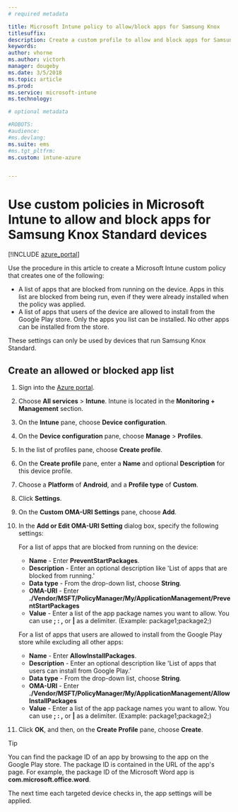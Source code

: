 ```yaml
---
# required metadata

title: Microsoft Intune policy to allow/block apps for Samsung Knox
titlesuffix:
description: Create a custom profile to allow and block apps for Samsung Knox Standard devices.
keywords:
author: vhorne
ms.author: victorh
manager: dougeby
ms.date: 3/5/2018
ms.topic: article
ms.prod:
ms.service: microsoft-intune
ms.technology:

# optional metadata

#ROBOTS:
#audience:
#ms.devlang:
ms.suite: ems
#ms.tgt_pltfrm:
ms.custom: intune-azure


---
```

# Use custom policies in Microsoft Intune to allow and block apps for Samsung Knox Standard devices 

[!INCLUDE [azure_portal](./includes/azure_portal.md)]

Use the procedure in this article to create a Microsoft Intune custom policy that creates one of the following:

- A list of apps that are blocked from running on the device. Apps in this list are blocked from being run, even if they were already installed when the policy was applied.
- A list of apps that users of the device are allowed to install from the Google Play store. Only the apps you list can be installed. No other apps can be installed from the store.

These settings can only be used by devices that run Samsung Knox Standard.

## Create an allowed or blocked app list

1. Sign into the [Azure portal](https://portal.azure.com).
2. Choose **All services** > **Intune**. Intune is located in the **Monitoring + Management** section.
3. On the **Intune** pane, choose **Device configuration**.
2. On the **Device configuration** pane, choose **Manage** > **Profiles**.
2. In the list of profiles pane, choose **Create profile**.
3. On the **Create profile** pane, enter a **Name** and optional **Description** for this device profile.
2. Choose a **Platform** of **Android**, and a **Profile type** of **Custom**.
3. Click **Settings**.
3. On the **Custom OMA-URI Settings** pane, choose **Add**.
4. In the **Add or Edit OMA-URI Setting** dialog box, specify the following settings:

   For a list of apps that are blocked from running on the device:

   - **Name** - Enter **PreventStartPackages**.
   - **Description** - Enter an optional description like 'List of apps that are blocked from running.'
   - 	**Data type** - From the drop-down list, choose **String**.
   - 	**OMA-URI** - Enter **./Vendor/MSFT/PolicyManager/My/ApplicationManagement/PreventStartPackages**
   - 	**Value** - Enter a list of the app package names you want to allow. You can use **; : ,** or **|** as a delimiter. (Example: package1;package2;)

   For a list of apps that users are allowed to install from the Google Play store while excluding all other apps:
   - **Name** - Enter **AllowInstallPackages**.
   - **Description** - Enter an optional description like 'List of apps that users can install from Google Play.'
   - **Data type** - From the drop-down list, choose **String**.
   - **OMA-URI** - Enter **./Vendor/MSFT/PolicyManager/My/ApplicationManagement/AllowInstallPackages**
   - **Value** - Enter a list of the app package names you want to allow. You can use **; : ,** or **|** as a delimiter. (Example: package1;package2;)

4. Click **OK**, and then, on the **Create Profile** pane, choose **Create**.

>[!TIP]
> You can find the package ID of an app by browsing to the app on the Google Play store. The package ID is contained in the URL of the app's page. For example, the package ID of the Microsoft Word app is **com.microsoft.office.word**.

The next time each targeted device checks in, the app settings will be applied.


<!---## Assign the custom profile--->
